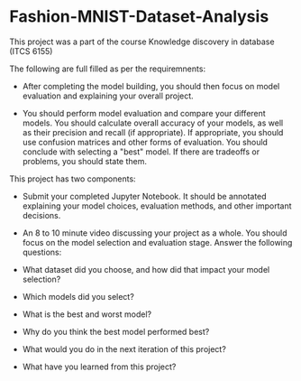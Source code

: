 # Fashion-MNIST-Dataset-Analysis

This project was a part of the course Knowledge discovery in database (ITCS 6155)

The following are full filled as per the requiremnents:


* After completing the model building, you should then focus on model evaluation and explaining your overall project.

* You should perform model evaluation and compare your different models. You should calculate overall accuracy of your models, as well as their precision and recall (if appropriate). If appropriate, you should use confusion matrices and other forms of evaluation. You should conclude with selecting a "best" model. If there are tradeoffs or problems, you should state them.

This project has two components:

* Submit your completed Jupyter Notebook. It should be annotated explaining your model choices, evaluation methods, and other important decisions.

* An 8 to 10 minute video discussing your project as a whole. You should focus on the model selection and evaluation stage. Answer the following questions:

 * What dataset did you choose, and how did that impact your model selection?
 * Which models did you select?
 * What is the best and worst model?
 * Why do you think the best model performed best?
 * What would you do in the next iteration of this project?
 * What have you learned from this project?